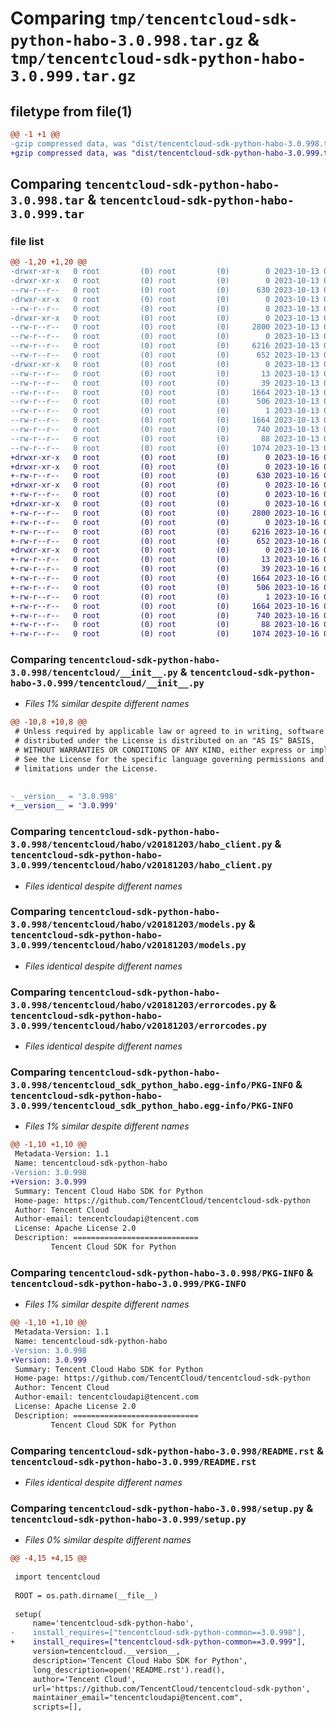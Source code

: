 # Comparing `tmp/tencentcloud-sdk-python-habo-3.0.998.tar.gz` & `tmp/tencentcloud-sdk-python-habo-3.0.999.tar.gz`

## filetype from file(1)

```diff
@@ -1 +1 @@
-gzip compressed data, was "dist/tencentcloud-sdk-python-habo-3.0.998.tar", last modified: Fri Oct 13 00:29:07 2023, max compression
+gzip compressed data, was "dist/tencentcloud-sdk-python-habo-3.0.999.tar", last modified: Mon Oct 16 00:28:28 2023, max compression
```

## Comparing `tencentcloud-sdk-python-habo-3.0.998.tar` & `tencentcloud-sdk-python-habo-3.0.999.tar`

### file list

```diff
@@ -1,20 +1,20 @@
-drwxr-xr-x   0 root         (0) root         (0)        0 2023-10-13 00:29:07.000000 tencentcloud-sdk-python-habo-3.0.998/
-drwxr-xr-x   0 root         (0) root         (0)        0 2023-10-13 00:29:07.000000 tencentcloud-sdk-python-habo-3.0.998/tencentcloud/
--rw-r--r--   0 root         (0) root         (0)      630 2023-10-13 00:29:06.000000 tencentcloud-sdk-python-habo-3.0.998/tencentcloud/__init__.py
-drwxr-xr-x   0 root         (0) root         (0)        0 2023-10-13 00:29:07.000000 tencentcloud-sdk-python-habo-3.0.998/tencentcloud/habo/
--rw-r--r--   0 root         (0) root         (0)        0 2023-10-13 00:29:06.000000 tencentcloud-sdk-python-habo-3.0.998/tencentcloud/habo/__init__.py
-drwxr-xr-x   0 root         (0) root         (0)        0 2023-10-13 00:29:07.000000 tencentcloud-sdk-python-habo-3.0.998/tencentcloud/habo/v20181203/
--rw-r--r--   0 root         (0) root         (0)     2800 2023-10-13 00:29:06.000000 tencentcloud-sdk-python-habo-3.0.998/tencentcloud/habo/v20181203/habo_client.py
--rw-r--r--   0 root         (0) root         (0)        0 2023-10-13 00:29:06.000000 tencentcloud-sdk-python-habo-3.0.998/tencentcloud/habo/v20181203/__init__.py
--rw-r--r--   0 root         (0) root         (0)     6216 2023-10-13 00:29:06.000000 tencentcloud-sdk-python-habo-3.0.998/tencentcloud/habo/v20181203/models.py
--rw-r--r--   0 root         (0) root         (0)      652 2023-10-13 00:29:06.000000 tencentcloud-sdk-python-habo-3.0.998/tencentcloud/habo/v20181203/errorcodes.py
-drwxr-xr-x   0 root         (0) root         (0)        0 2023-10-13 00:29:07.000000 tencentcloud-sdk-python-habo-3.0.998/tencentcloud_sdk_python_habo.egg-info/
--rw-r--r--   0 root         (0) root         (0)       13 2023-10-13 00:29:07.000000 tencentcloud-sdk-python-habo-3.0.998/tencentcloud_sdk_python_habo.egg-info/top_level.txt
--rw-r--r--   0 root         (0) root         (0)       39 2023-10-13 00:29:07.000000 tencentcloud-sdk-python-habo-3.0.998/tencentcloud_sdk_python_habo.egg-info/requires.txt
--rw-r--r--   0 root         (0) root         (0)     1664 2023-10-13 00:29:07.000000 tencentcloud-sdk-python-habo-3.0.998/tencentcloud_sdk_python_habo.egg-info/PKG-INFO
--rw-r--r--   0 root         (0) root         (0)      506 2023-10-13 00:29:07.000000 tencentcloud-sdk-python-habo-3.0.998/tencentcloud_sdk_python_habo.egg-info/SOURCES.txt
--rw-r--r--   0 root         (0) root         (0)        1 2023-10-13 00:29:07.000000 tencentcloud-sdk-python-habo-3.0.998/tencentcloud_sdk_python_habo.egg-info/dependency_links.txt
--rw-r--r--   0 root         (0) root         (0)     1664 2023-10-13 00:29:07.000000 tencentcloud-sdk-python-habo-3.0.998/PKG-INFO
--rw-r--r--   0 root         (0) root         (0)      740 2023-10-13 00:29:06.000000 tencentcloud-sdk-python-habo-3.0.998/README.rst
--rw-r--r--   0 root         (0) root         (0)       88 2023-10-13 00:29:07.000000 tencentcloud-sdk-python-habo-3.0.998/setup.cfg
--rw-r--r--   0 root         (0) root         (0)     1074 2023-10-13 00:29:06.000000 tencentcloud-sdk-python-habo-3.0.998/setup.py
+drwxr-xr-x   0 root         (0) root         (0)        0 2023-10-16 00:28:28.000000 tencentcloud-sdk-python-habo-3.0.999/
+drwxr-xr-x   0 root         (0) root         (0)        0 2023-10-16 00:28:28.000000 tencentcloud-sdk-python-habo-3.0.999/tencentcloud/
+-rw-r--r--   0 root         (0) root         (0)      630 2023-10-16 00:28:28.000000 tencentcloud-sdk-python-habo-3.0.999/tencentcloud/__init__.py
+drwxr-xr-x   0 root         (0) root         (0)        0 2023-10-16 00:28:28.000000 tencentcloud-sdk-python-habo-3.0.999/tencentcloud/habo/
+-rw-r--r--   0 root         (0) root         (0)        0 2023-10-16 00:28:28.000000 tencentcloud-sdk-python-habo-3.0.999/tencentcloud/habo/__init__.py
+drwxr-xr-x   0 root         (0) root         (0)        0 2023-10-16 00:28:28.000000 tencentcloud-sdk-python-habo-3.0.999/tencentcloud/habo/v20181203/
+-rw-r--r--   0 root         (0) root         (0)     2800 2023-10-16 00:28:28.000000 tencentcloud-sdk-python-habo-3.0.999/tencentcloud/habo/v20181203/habo_client.py
+-rw-r--r--   0 root         (0) root         (0)        0 2023-10-16 00:28:28.000000 tencentcloud-sdk-python-habo-3.0.999/tencentcloud/habo/v20181203/__init__.py
+-rw-r--r--   0 root         (0) root         (0)     6216 2023-10-16 00:28:28.000000 tencentcloud-sdk-python-habo-3.0.999/tencentcloud/habo/v20181203/models.py
+-rw-r--r--   0 root         (0) root         (0)      652 2023-10-16 00:28:28.000000 tencentcloud-sdk-python-habo-3.0.999/tencentcloud/habo/v20181203/errorcodes.py
+drwxr-xr-x   0 root         (0) root         (0)        0 2023-10-16 00:28:28.000000 tencentcloud-sdk-python-habo-3.0.999/tencentcloud_sdk_python_habo.egg-info/
+-rw-r--r--   0 root         (0) root         (0)       13 2023-10-16 00:28:28.000000 tencentcloud-sdk-python-habo-3.0.999/tencentcloud_sdk_python_habo.egg-info/top_level.txt
+-rw-r--r--   0 root         (0) root         (0)       39 2023-10-16 00:28:28.000000 tencentcloud-sdk-python-habo-3.0.999/tencentcloud_sdk_python_habo.egg-info/requires.txt
+-rw-r--r--   0 root         (0) root         (0)     1664 2023-10-16 00:28:28.000000 tencentcloud-sdk-python-habo-3.0.999/tencentcloud_sdk_python_habo.egg-info/PKG-INFO
+-rw-r--r--   0 root         (0) root         (0)      506 2023-10-16 00:28:28.000000 tencentcloud-sdk-python-habo-3.0.999/tencentcloud_sdk_python_habo.egg-info/SOURCES.txt
+-rw-r--r--   0 root         (0) root         (0)        1 2023-10-16 00:28:28.000000 tencentcloud-sdk-python-habo-3.0.999/tencentcloud_sdk_python_habo.egg-info/dependency_links.txt
+-rw-r--r--   0 root         (0) root         (0)     1664 2023-10-16 00:28:28.000000 tencentcloud-sdk-python-habo-3.0.999/PKG-INFO
+-rw-r--r--   0 root         (0) root         (0)      740 2023-10-16 00:28:28.000000 tencentcloud-sdk-python-habo-3.0.999/README.rst
+-rw-r--r--   0 root         (0) root         (0)       88 2023-10-16 00:28:28.000000 tencentcloud-sdk-python-habo-3.0.999/setup.cfg
+-rw-r--r--   0 root         (0) root         (0)     1074 2023-10-16 00:28:28.000000 tencentcloud-sdk-python-habo-3.0.999/setup.py
```

### Comparing `tencentcloud-sdk-python-habo-3.0.998/tencentcloud/__init__.py` & `tencentcloud-sdk-python-habo-3.0.999/tencentcloud/__init__.py`

 * *Files 1% similar despite different names*

```diff
@@ -10,8 +10,8 @@
 # Unless required by applicable law or agreed to in writing, software
 # distributed under the License is distributed on an "AS IS" BASIS,
 # WITHOUT WARRANTIES OR CONDITIONS OF ANY KIND, either express or implied.
 # See the License for the specific language governing permissions and
 # limitations under the License.
 
 
-__version__ = '3.0.998'
+__version__ = '3.0.999'
```

### Comparing `tencentcloud-sdk-python-habo-3.0.998/tencentcloud/habo/v20181203/habo_client.py` & `tencentcloud-sdk-python-habo-3.0.999/tencentcloud/habo/v20181203/habo_client.py`

 * *Files identical despite different names*

### Comparing `tencentcloud-sdk-python-habo-3.0.998/tencentcloud/habo/v20181203/models.py` & `tencentcloud-sdk-python-habo-3.0.999/tencentcloud/habo/v20181203/models.py`

 * *Files identical despite different names*

### Comparing `tencentcloud-sdk-python-habo-3.0.998/tencentcloud/habo/v20181203/errorcodes.py` & `tencentcloud-sdk-python-habo-3.0.999/tencentcloud/habo/v20181203/errorcodes.py`

 * *Files identical despite different names*

### Comparing `tencentcloud-sdk-python-habo-3.0.998/tencentcloud_sdk_python_habo.egg-info/PKG-INFO` & `tencentcloud-sdk-python-habo-3.0.999/tencentcloud_sdk_python_habo.egg-info/PKG-INFO`

 * *Files 1% similar despite different names*

```diff
@@ -1,10 +1,10 @@
 Metadata-Version: 1.1
 Name: tencentcloud-sdk-python-habo
-Version: 3.0.998
+Version: 3.0.999
 Summary: Tencent Cloud Habo SDK for Python
 Home-page: https://github.com/TencentCloud/tencentcloud-sdk-python
 Author: Tencent Cloud
 Author-email: tencentcloudapi@tencent.com
 License: Apache License 2.0
 Description: ============================
         Tencent Cloud SDK for Python
```

### Comparing `tencentcloud-sdk-python-habo-3.0.998/PKG-INFO` & `tencentcloud-sdk-python-habo-3.0.999/PKG-INFO`

 * *Files 1% similar despite different names*

```diff
@@ -1,10 +1,10 @@
 Metadata-Version: 1.1
 Name: tencentcloud-sdk-python-habo
-Version: 3.0.998
+Version: 3.0.999
 Summary: Tencent Cloud Habo SDK for Python
 Home-page: https://github.com/TencentCloud/tencentcloud-sdk-python
 Author: Tencent Cloud
 Author-email: tencentcloudapi@tencent.com
 License: Apache License 2.0
 Description: ============================
         Tencent Cloud SDK for Python
```

### Comparing `tencentcloud-sdk-python-habo-3.0.998/README.rst` & `tencentcloud-sdk-python-habo-3.0.999/README.rst`

 * *Files identical despite different names*

### Comparing `tencentcloud-sdk-python-habo-3.0.998/setup.py` & `tencentcloud-sdk-python-habo-3.0.999/setup.py`

 * *Files 0% similar despite different names*

```diff
@@ -4,15 +4,15 @@
 
 import tencentcloud
 
 ROOT = os.path.dirname(__file__)
 
 setup(
     name='tencentcloud-sdk-python-habo',
-    install_requires=["tencentcloud-sdk-python-common==3.0.998"],
+    install_requires=["tencentcloud-sdk-python-common==3.0.999"],
     version=tencentcloud.__version__,
     description='Tencent Cloud Habo SDK for Python',
     long_description=open('README.rst').read(),
     author='Tencent Cloud',
     url='https://github.com/TencentCloud/tencentcloud-sdk-python',
     maintainer_email="tencentcloudapi@tencent.com",
     scripts=[],
```

